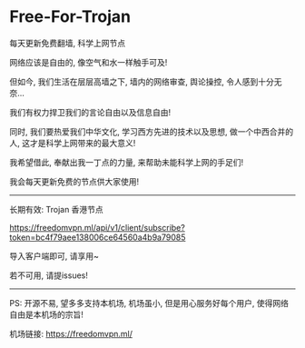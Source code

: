 # Free-For-Trojan

每天更新免费翻墙, 科学上网节点


网络应该是自由的, 像空气和水一样触手可及!

但如今, 我们生活在层层高墙之下, 墙内的网络审查, 舆论操控, 令人感到十分无奈...

我们有权力捍卫我们的言论自由以及信息自由!

同时, 我们要热爱我们中华文化, 学习西方先进的技术以及思想, 做一个中西合并的人, 这才是科学上网带来的最大意义!

我希望借此, 奉献出我一丁点的力量, 来帮助未能科学上网的手足们!

我会每天更新免费的节点供大家使用! 

------------------------------------------------------------------------------------------------------------

长期有效: Trojan 香港节点

https://freedomvpn.ml/api/v1/client/subscribe?token=bc4f79aee138006ce64560a4b9a79085

导入客户端即可, 请享用~ 

若不可用, 请提issues!

------------------------------------------------------------------------------------------------------------


PS: 开源不易, 望多多支持本机场, 机场虽小, 但是用心服务好每个用户, 使得网络自由是本机场的宗旨!

机场链接: https://freedomvpn.ml/

